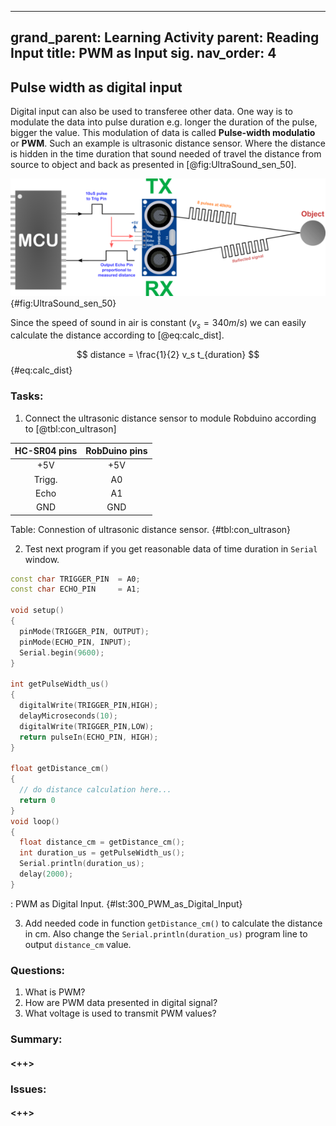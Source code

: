 
---
grand_parent: Learning Activity
parent: Reading Input
title: PWM as Input sig.
nav_order: 4
---

## Pulse width as digital input

Digital input can also be used to transferee other data. One way is to modulate the data into pulse duration e.g. longer the duration of the pulse, bigger the value. This modulation of data is called **Pulse-width modulatio** or **PWM**. Such an example is ultrasonic distance sensor. Where the distance is hidden in the time duration that sound needed of travel the distance from source to object and back as presented in [@fig:UltraSound_sen_50].

![How Ultrasonic sensor works.](./slike/UltraSound_sen_50.png){#fig:UltraSound_sen_50}

Since the speed of sound in air is constant ($v_s = 340 m/s$) we can easily calculate the distance according to [@eq:calc_dist].

$$ distance = \frac{1}{2} v_s t_{duration} $${#eq:calc_dist}

<!--
datasheet on ultrasonic sensor HC-SR04
https://cdn.sparkfun.com/datasheets/Sensors/Proximity/HCSR04.pdf
-->

### Tasks:

1. Connect the ultrasonic distance sensor to module Robduino according to [@tbl:con_ultrason]

| HC-SR04 pins | RobDuino pins |
|:------------:|:-------------:|
|      +5V     |      +5V      |
|    Trigg.    |       A0      |
|     Echo     |       A1      |
|      GND     |      GND      |

Table: Connestion of ultrasonic distance sensor. {#tbl:con_ultrason}

2. Test next program if you get reasonable data of time duration in `Serial` window.

```cpp
const char TRIGGER_PIN  = A0;
const char ECHO_PIN     = A1;

void setup()
{
  pinMode(TRIGGER_PIN, OUTPUT);
  pinMode(ECHO_PIN, INPUT);
  Serial.begin(9600);
}

int getPulseWidth_us()
{
  digitalWrite(TRIGGER_PIN,HIGH);
  delayMicroseconds(10); 
  digitalWrite(TRIGGER_PIN,LOW);
  return pulseIn(ECHO_PIN, HIGH);
}

float getDistance_cm()
{
  // do distance calculation here...
  return 0
}
void loop()
{
  float distance_cm = getDistance_cm();
  int duration_us = getPulseWidth_us();
  Serial.println(duration_us);
  delay(2000);
}
```
: PWM as Digital Input. {#lst:300_PWM_as_Digital_Input}

3. Add needed code in function `getDistance_cm()` to calculate the distance in cm. Also change the `Serial.println(duration_us)` program line to output `distance_cm` value.

### Questions:

1. What is PWM?
2. How are PWM data presented in digital signal?
3. What voltage is used to transmit PWM values?

### Summary:
#### <++>

### Issues:
#### <++>


